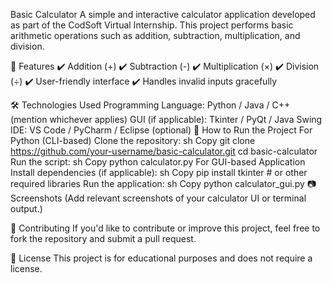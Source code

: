 Basic Calculator
A simple and interactive calculator application developed as part of the CodSoft Virtual Internship. This project performs basic arithmetic operations such as addition, subtraction, multiplication, and division.

📌 Features
✔️ Addition (+)
✔️ Subtraction (-)
✔️ Multiplication (×)
✔️ Division (÷)
✔️ User-friendly interface
✔️ Handles invalid inputs gracefully

🛠️ Technologies Used
Programming Language: Python / Java / C++ (mention whichever applies)
GUI (if applicable): Tkinter / PyQt / Java Swing
IDE: VS Code / PyCharm / Eclipse (optional)
🚀 How to Run the Project
For Python (CLI-based)
Clone the repository:
sh
Copy
git clone https://github.com/your-username/basic-calculator.git
cd basic-calculator
Run the script:
sh
Copy
python calculator.py
For GUI-based Application
Install dependencies (if applicable):
sh
Copy
pip install tkinter  # or other required libraries
Run the application:
sh
Copy
python calculator_gui.py
📷 Screenshots
(Add relevant screenshots of your calculator UI or terminal output.)

🤝 Contributing
If you'd like to contribute or improve this project, feel free to fork the repository and submit a pull request.

📝 License
This project is for educational purposes and does not require a license.

